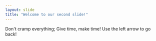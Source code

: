 ```yaml
---
layout: slide
title: "Welcome to our second slide!"
---
```

Don't cramp everything; Give time, make time!
Use the left arrow to go back!

